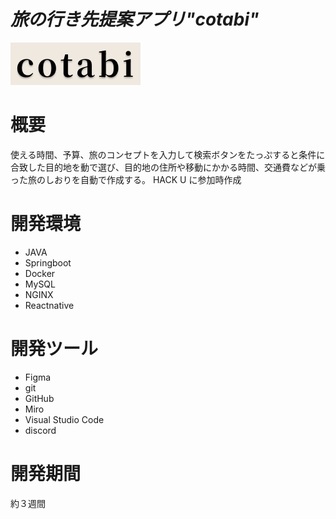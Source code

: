 # *旅の行き先提案アプリ"cotabi"* 


![cotabi title](app/react-expo/assets/logo.png)

# 概要
使える時間、予算、旅のコンセプトを入力して検索ボタンをたっぷすると条件に合致した目的地を動で選び、目的地の住所や移動にかかる時間、交通費などが乗った旅のしおりを自動で作成する。
HACK U に参加時作成

# 開発環境 <!--　必要であればver等追記してください -->
- JAVA
- Springboot
- Docker
- MySQL
- NGINX
- Reactnative

# 開発ツール
- Figma
- git
- GitHub
- Miro
- Visual Studio Code
- discord

# 開発期間

約３週間 



